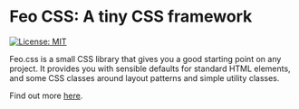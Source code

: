 # Feo CSS: A tiny CSS framework

[![License: MIT](https://img.shields.io/badge/License-MIT-yellow.svg)](https://opensource.org/licenses/MIT)

Feo.css is a small CSS library that gives you a good starting point on any project. It provides you with sensible defaults for standard HTML elements, and some CSS classes around layout patterns and simple utility classes.

Find out more [here](https://feo.crinkles.dev).
